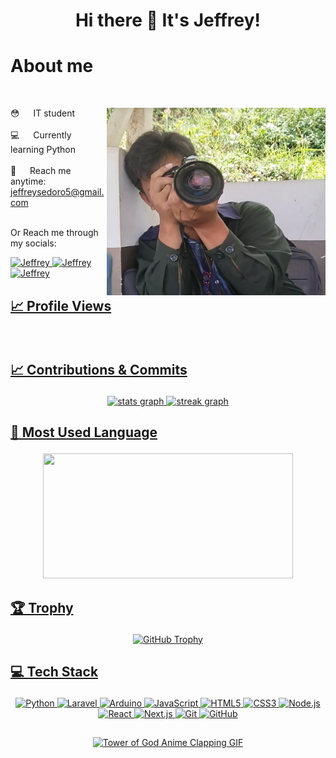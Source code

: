 <h1 align="center"> Hi there 👋 It's Jeffrey! </h1>

# About me
<br>
<p>
        <img align="right" width="350" height="300" src="/assets/453495452_845552753877838_4183802076416340351_n.jpg">

😳 &emsp; IT student<br/><br/>
💻 &emsp; Currently learning Python<br/><br/>
🧐 &emsp; Reach me anytime: jeffreysedoro5@gmail.com<br/><br/>

<p>Or Reach me through my socials: </p>
<p>
  <a href="https://www.instagram.com/jfrokz/" target="_blank">
    <img src="https://img.shields.io/badge/Instagram-fe4164?style=for-the-badge&logo=instagram&logoColor=white" alt="Jeffrey">
</a>
<a href="https://x.com/Jepriii08" target="_blank">
  <img src="https://img.shields.io/badge/X-1DA1F2?style=for-the-badge&logo=x&logoColor=white" alt="Jeffrey">
  </a>
   <a href="https://www.facebook.com/Benkiekun/" target="_blank">
  <img src="https://img.shields.io/badge/Facebook-1877F2?style=for-the-badge&logo=facebook&logoColor=white" alt="Jeffrey">


</p>




## <p>📈 Profile Views</p>
<div id="header" align="center">
  <img src="https://komarev.com/ghpvc/?username=Myzino&style=for-the-badge&color=orange" alt=""/>
</div>

## <p>📈 Contributions & Commits</p>
<div align="center">
  <img src="https://github-readme-stats.vercel.app/api?username=Myzino&hide_title=false&hide_rank=true&show_icons=true&include_all_commits=true&count_private=true&disable_animations=false&theme=light&locale=en&hide_border=false&order=1" height="200" alt="stats graph"  />
    
  <img src="https://streak-stats.demolab.com?user=Myzino&locale=en&mode=daily&theme=light&hide_border=false&border_radius=5&order=3" height="200" alt="streak graph"  />
</div>


## <p>💬 Most Used Language</p>
<p align="center">
  <img width="400" height="200" src="https://github-readme-stats.vercel.app/api/top-langs/?username=Myzino&size_weight=0.0005&count_weight=0.3&layout=compact&theme=vision-friendlydark-">
</p>
 

## <p>🏆 Trophy</p>
<p align="center">
  <img src="https://github-profile-trophy.vercel.app/?username=Myzino&margin-w=5&margin-h=5&theme=darkhub" alt="GitHub Trophy">
</p>

## <p>💻 Tech Stack</p>
<p align="center">
  <img src="https://img.shields.io/badge/Python-3776AB?style=for-the-badge&logo=python&logoColor=white" alt="Python">
  <img src="https://img.shields.io/badge/Laravel-FF2D20?style=for-the-badge&logo=laravel&logoColor=white" alt="Laravel">
  <img src="https://img.shields.io/badge/Arduino-00979D?style=for-the-badge&logo=arduino&logoColor=white" alt="Arduino">
  <img src="https://img.shields.io/badge/JavaScript-F7DF1E?style=for-the-badge&logo=javascript&logoColor=black" alt="JavaScript">
  <img src="https://img.shields.io/badge/HTML5-E34F26?style=for-the-badge&logo=html5&logoColor=white" alt="HTML5">
  <img src="https://img.shields.io/badge/CSS3-1572B6?style=for-the-badge&logo=css3&logoColor=white" alt="CSS3">
  <img src="https://img.shields.io/badge/Node.js-339933?style=for-the-badge&logo=nodedotjs&logoColor=white" alt="Node.js">
  <img src="https://img.shields.io/badge/React-61DAFB?style=for-the-badge&logo=react&logoColor=black" alt="React">
  <img src="https://img.shields.io/badge/Next.js-000000?style=for-the-badge&logo=nextdotjs&logoColor=white" alt="Next.js">
  <img src="https://img.shields.io/badge/Git-F05032?style=for-the-badge&logo=git&logoColor=white" alt="Git">
  <img src="https://img.shields.io/badge/GitHub-181717?style=for-the-badge&logo=github&logoColor=white" alt="GitHub">
</p>

## <p align="center"></p>
<p align="center">
  <img src="https://media1.tenor.com/m/ubXABvjKcKIAAAAC/tower-of-god-anime.gif" alt="Tower of God Anime Clapping GIF">
</p>